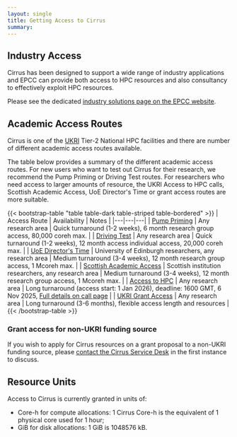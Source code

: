 ```yaml
---
layout: single
title: Getting Access to Cirrus
summary: 
---
```


## Industry Access

Cirrus has been designed to support a wide range of industry applications and EPCC can provide both
access to HPC resources and also consultancy to effectively exploit HPC resources.

Please see the dedicated [industry solutions page on the EPCC website](https://www.epcc.ed.ac.uk/industry-solutions).

## Academic Access Routes

Cirrus is one of the [UKRI](http://www.ukri.ac.uk) Tier-2 National HPC facilities and there are 
number of different academic access routes available.

The table below provides a summary of the different academic access routes. For new users who want
to test out Cirrus for their research, we recommend the Pump Priming or Driving Test routes. For 
researchers who need access to larger amounts of resource, the UKRI Access to HPC calls, Scottish
Academic Access, UoE Director's Time or grant access routes are more suitable.

{{< bootstrap-table "table table-dark table-striped table-bordered" >}}
| Access Route | Availability | Notes |
|---|---|---|
| [Pump Priming](pump-priming/) | Any research area | Quick turnaround (1-2 weeks), 6 month research group access, 80,000 coreh max. |
| [Driving Test](driving-test/) | Any research area | Quick turnaround (1-2 weeks), 12 month access individual access, 20,000 coreh max. |
| [UoE Director's Time](directors-time/) | University of Edinburgh researchers, any research area | Medium turnaround (3-4 weeks), 12 month research group access, 1 Mcoreh max. |
| [Scottish Academic Access](scottish/) | Scottish institution researchers, any research area | Medium turnaround (3-4 weeks), 12 month research group access, 1 Mcoreh max. |
| [Access to HPC](a2hpc/) | Any research area | Long turnaround (access start: 1 Jan 2026), deadline: 1600 GMT, 6 Nov 2025, [Full details on call page](https://www.ukri.org/opportunity/access-to-high-performance-computing-facilities-autumn-2025/) |
| [UKRI Grant Access](ukri-grant/) | Any research area | Long turnaround (3-6 months), flexible access length and resources |
{{< /bootstrap-table >}}

### Grant access for non-UKRI funding source

If you wish to apply for Cirrus resources on a grant proposal to a non-UKRI funding source, please
[contact the Cirrus Service Desk](../service-desk/) in the first instance to discuss.

## Resource Units

Access to Cirrus is currently granted in units of:

- Core-h for compute allocations: 1 Cirrus Core-h is the equivalent of 1 physical core used for 1 hour;
- GiB for disk allocations: 1 GiB is 1048576 kB.


